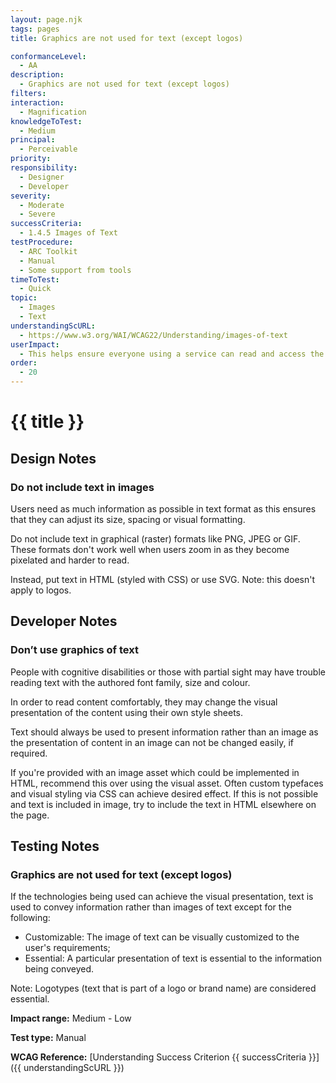 ```yaml
---
layout: page.njk
tags: pages
title: Graphics are not used for text (except logos)

conformanceLevel:
  - AA
description:
  - Graphics are not used for text (except logos)
filters:
interaction:
  - Magnification
knowledgeToTest:
  - Medium
principal:
  - Perceivable
priority:
responsibility:
  - Designer
  - Developer
severity:
  - Moderate
  - Severe
successCriteria:
  - 1.4.5 Images of Text
testProcedure:
  - ARC Toolkit
  - Manual
  - Some support from tools
timeToTest:
  - Quick
topic:
  - Images
  - Text
understandingScURL:
  - https://www.w3.org/WAI/WCAG22/Understanding/images-of-text
userImpact:
  - This helps ensure everyone using a service can read and access the information When magnified, text often blurs. In addition, images of text won’t respond to user preferences and customisations – such as changing the colour, language, typeface or spacing.
order:
  - 20
---
```


# {{ title }}

## Design Notes

### Do not include text in images

Users need as much information as possible in text format as this ensures that they can adjust its size, spacing or visual formatting.

Do not include text in graphical (raster) formats like PNG, JPEG or GIF. These formats don't work well when users zoom in as they become pixelated and harder to read.

Instead, put text in HTML (styled with CSS) or use SVG. Note: this doesn't apply to logos.

## Developer Notes

### Don’t use graphics of text

People with cognitive disabilities or those with partial sight may have trouble reading text with the authored font family, size and colour.

In order to read content comfortably, they may change the visual presentation of the content using their own style sheets.

Text should always be used to present information rather than an image as the presentation of content in an image can not be changed easily, if required.

If you're provided with an image asset which could be implemented in HTML, recommend this over using the visual asset. Often custom typefaces and visual styling via CSS can achieve desired effect. If this is not possible and text is included in image, try to include the text in HTML elsewhere on the page.

## Testing Notes

### Graphics are not used for text (except logos)

If the technologies being used can achieve the visual presentation, text is used to convey information rather than images of text except for the following:

- Customizable: The image of text can be visually customized to the user's requirements;
- Essential: A particular presentation of text is essential to the information being conveyed.

Note: Logotypes (text that is part of a logo or brand name) are considered essential.

**Impact range:** Medium - Low

**Test type:** Manual

**WCAG Reference:** [Understanding Success Criterion {{ successCriteria }}]({{ understandingScURL }})

